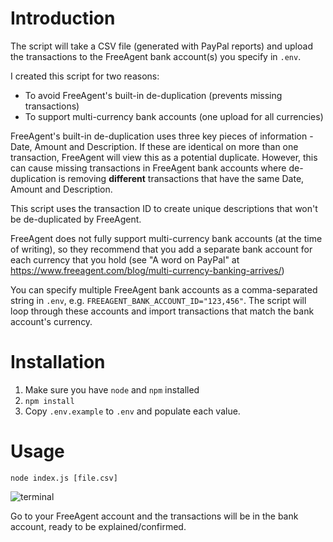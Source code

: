 # Introduction

The script will take a CSV file (generated with PayPal reports) and upload the transactions to the FreeAgent bank account(s) you specify in `.env`.

I created this script for two reasons:

- To avoid FreeAgent's built-in de-duplication (prevents missing transactions)
- To support multi-currency bank accounts (one upload for all currencies)

FreeAgent's built-in de-duplication uses three key pieces of information - Date, Amount and Description. If these are identical on more than one transaction, FreeAgent will view this as a potential duplicate. However, this can cause missing transactions in FreeAgent bank accounts where de-duplication is removing **different** transactions that have the same Date, Amount and Description.

This script uses the transaction ID to create unique descriptions that won't be de-duplicated by FreeAgent.

FreeAgent does not fully support multi-currency bank accounts (at the time of writing), so they recommend that you add a separate bank account for each currency that you hold (see "A word on PayPal" at https://www.freeagent.com/blog/multi-currency-banking-arrives/)

You can specify multiple FreeAgent bank accounts as a comma-separated string in `.env`, e.g. `FREEAGENT_BANK_ACCOUNT_ID="123,456"`. The script will loop through these accounts and import transactions that match the bank account's currency.

# Installation

1. Make sure you have `node` and `npm` installed
2. `npm install`
3. Copy `.env.example` to `.env` and populate each value.

# Usage

`node index.js [file.csv]`

![terminal](https://user-images.githubusercontent.com/7041605/120565828-d1e10e00-c405-11eb-9cb0-3b07e1524eb7.gif)

Go to your FreeAgent account and the transactions will be in the bank account, ready to be explained/confirmed.
